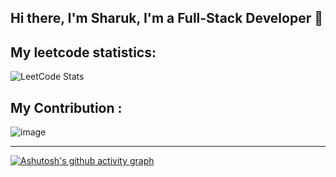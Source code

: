## Hi there, I'm Sharuk, I'm a Full-Stack Developer 👋



<!--
**Sharukhhh/Sharukhhh** is a ✨ _special_ ✨ repository because its `README.md` (this file) appears on your GitHub profile.

Here are some ideas to get you started:

- 🔭 I’m currently working on ...
- 🌱 I’m currently learning ...
- 👯 I’m looking to collaborate on ...
- 🤔 I’m looking for help with ...
- 💬 Ask me about ...
- 📫 How to reach me: ...

- 😄 Pronouns: ...
- ⚡ Fun fact: ...



#### I code in: 
<img height='50' width='50' src='https://icons8.com/icon/108784/javascript' /> <img height='50' width='50' src='https://icons8.com/icon/bzf0DqjXFHIW/react' /> 
<img height='50' width='50' src='https://icons8.com/icon/jD-fJzVguBmw/redux' />  <img height='50' width='50' src='https://icons8.com/icon/hsPbhkOH4FMe/node-js' /> <img height='50' width='50' src='https://icons8.com/icon/SDVmtZ6VBGXt/express-js' /> <img height='50' width='50' src='https://icons8.com/icon/74402/mongodb' /> <img height='50' width='50' src='https://icons8.com/icon/gKfcEStXI1Hm/mongoose' /> <img height='50' width='50' src='https://icons8.com/icon/38561/postgresql' />
<img height='50' width='50' src='https://icons8.com/icon/v8RpPQUwv0N8/html-5' /> <img height='50' width='50' src='https://icons8.com/icon/21278/css3' /> <img height='50' width='50' src='https://icons8.com/icon/jD-fJzVguBmw/redux' /> <img height='50' width='50' src='https://icons8.com/icon/4PiNHtUJVbLs/tailwind-css' /> 
-->

## My leetcode statistics: 
![LeetCode Stats](https://leetcard.jacoblin.cool/Sharuk01?theme=wtf&font=Tajawal&ext=heatmap)

## My Contribution :
![image](https://github.com/Sharukhhh/Sharukhhh/assets/122154110/a350197d-300c-41b2-b647-b13401a1ae57)

---

[![Ashutosh's github activity graph](https://github-readme-activity-graph.vercel.app/graph?username=Sharukhhh&bg_color=ccc8ea&color=9e614c&line=420a3e&point=e52a2a&area=true&hide_border=true)](https://github.com/ashutosh00710/github-readme-activity-graph)
